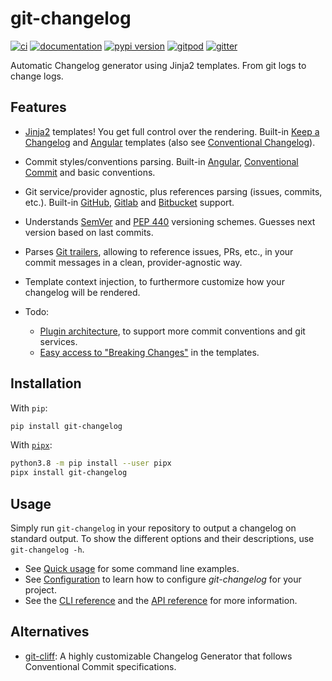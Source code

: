 # git-changelog

[![ci](https://github.com/pawamoy/git-changelog/workflows/ci/badge.svg)](https://github.com/pawamoy/git-changelog/actions?query=workflow%3Aci)
[![documentation](https://img.shields.io/badge/docs-mkdocs%20material-blue.svg?style=flat)](https://pawamoy.github.io/git-changelog/)
[![pypi version](https://img.shields.io/pypi/v/git-changelog.svg)](https://pypi.org/project/git-changelog/)
[![gitpod](https://img.shields.io/badge/gitpod-workspace-blue.svg?style=flat)](https://gitpod.io/#https://github.com/pawamoy/git-changelog)
[![gitter](https://badges.gitter.im/join%20chat.svg)](https://app.gitter.im/#/room/#git-changelog:gitter.im)

Automatic Changelog generator using Jinja2 templates. From git logs to change logs.

## Features

- [Jinja2][jinja2] templates!
  You get full control over the rendering.
  Built-in [Keep a Changelog][keep-a-changelog] and [Angular][angular] templates
  (also see [Conventional Changelog][conventional-changelog]).
- Commit styles/conventions parsing.
  Built-in [Angular][angular-convention], [Conventional Commit][conventional-commit] and basic conventions.
- Git service/provider agnostic,
  plus references parsing (issues, commits, etc.).
  Built-in [GitHub][github-refs], [Gitlab][gitlab-refs] and [Bitbucket][bitbucket-refs] support.
- Understands [SemVer][semver] and [PEP 440][pep-440] versioning schemes.
  Guesses next version based on last commits.
- Parses [Git trailers][git-trailers], allowing to reference
  issues, PRs, etc., in your commit messages
  in a clean, provider-agnostic way.
- Template context injection,
  to furthermore customize how your changelog will be rendered.

- Todo:
    - [Plugin architecture][issue-19],
      to support more commit conventions and git services.
    - [Easy access to "Breaking Changes"][issue-14] in the templates.

[jinja2]:                 http://jinja.pocoo.org/
[keep-a-changelog]:       http://keepachangelog.com/en/1.0.0/
[angular]:                https://github.com/angular/angular/blob/master/CHANGELOG.md
[conventional-changelog]: https://github.com/conventional-changelog/conventional-changelog
[semver]:                 http://semver.org/spec/v2.0.0.html
[angular-convention]:     https://github.com/angular/angular/blob/master/CONTRIBUTING.md#commit
[conventional-commit]:    https://www.conventionalcommits.org/en/v1.0.0/
[github-refs]:            https://help.github.com/articles/autolinked-references-and-urls/
[gitlab-refs]:            https://docs.gitlab.com/ce/user/markdown.html#special-gitlab-references
[bitbucket-refs]:         https://support.atlassian.com/bitbucket-cloud/docs/markup-comments
[git-trailers]:           https://git-scm.com/docs/git-interpret-trailers
[pep-440]:                https://peps.python.org/pep-0440/

[issue-14]: https://github.com/pawamoy/git-changelog/issues/14
[issue-19]: https://github.com/pawamoy/git-changelog/issues/19

## Installation

With `pip`:

```bash
pip install git-changelog
```

With [`pipx`](https://github.com/pipxproject/pipx):

```bash
python3.8 -m pip install --user pipx
pipx install git-changelog
```

## Usage

Simply run `git-changelog` in your repository to output a changelog on standard output.
To show the different options and their descriptions, use `git-changelog -h`.

- See [Quick usage](http://pawamoy.github.io/git-changelog/usage/#quick-usage)
  for some command line examples.
- See [Configuration](https://pawamoy.github.io/git-changelog/usage/#configuration-files)
  to learn how to configure *git-changelog* for your project.
- See the [CLI reference](https://pawamoy.github.io/git-changelog/cli)
  and the [API reference](https://pawamoy.github.io/git-changelog/reference) for more information.

## Alternatives

- [git-cliff](https://github.com/orhun/git-cliff): A highly customizable Changelog Generator that follows Conventional Commit specifications.

